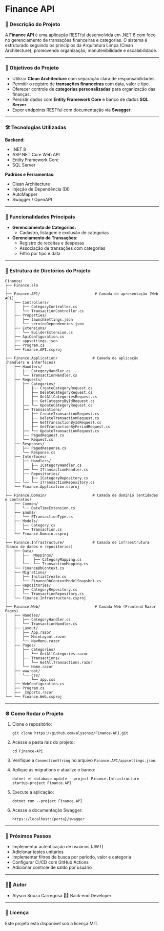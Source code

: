 # Finance API

### 📌 Descrição do Projeto

A **Finance API** é uma aplicação RESTful desenvolvida em .NET 8 com foco no gerenciamento de transações financeiras e categorias. O sistema é estruturado seguindo os princípios da Arquitetura Limpa (Clean Architecture), promovendo organização, manutenibilidade e escalabilidade.

---

### 🚀 Objetivos do Projeto

- Utilizar **Clean Architecture** com separação clara de responsabilidades.
- Permitir o registro de **transações financeiras** com data, valor e tipo.
- Oferecer controle de **categorias personalizadas** para organização das finanças.
- Persistir dados com **Entity Framework Core** e banco de dados **SQL Server**.
- Expor endpoints RESTful com documentação via **Swagger**.

---

### 🛠️ Tecnologias Utilizadas

**Backend:**
- .NET 8
- ASP.NET Core Web API
- Entity Framework Core
- SQL Server

**Padrões e Ferramentas:**
- Clean Architecture
- Injeção de Dependência (DI)
- AutoMapper
- Swagger / OpenAPI

---

### 🔄 Funcionalidades Principais

- **Gerenciamento de Categorias:**
  - Cadastro, listagem e exclusão de categorias
- **Gerenciamento de Transações:**
  - Registro de receitas e despesas
  - Associação de transações com categorias
  - Filtro por tipo e data

---

### 📁 Estrutura de Diretórios do Projeto

```
Finance/
├── Finance.sln
│
├── Finance.API/                         # Camada de apresentação (Web API)
│   ├── Controllers/
│   │   ├── CategoryController.cs
│   │   └── TransactionController.cs
│   ├── Properties/
│   │   ├── launchSettings.json
│   │   └── serviceDependencies.json
│   ├── Extensions/
│   │   └── BuilderExtension.cs
│   ├── ApiConfiguration.cs
│   ├── appsettings.json
│   ├── Program.cs
│   └── Finance.API.csproj
│
├── Finance.Application/                # Camada de aplicação (handlers e interfaces)
│   ├── Handlers/
│   │   ├── CategoryHandler.cs
│   │   └── TransactionHandler.cs
│   ├── Requests/
│   │   ├── Categories/
│   │   │   ├── CreateCategoryRequest.cs
│   │   │   ├── DeleteCategoryRequest.cs
│   │   │   ├── GetAllCategoriesRequest.cs
│   │   │   ├── GetCategoryByIdRequest.cs
│   │   ├── └── UpdateCategoryRequest.cs
│   │   ├── Transacations/
│   │   │   ├── CreateTransactionRequest.cs
│   │   │   ├── DeleteTransactionRequest.cs
│   │   │   ├── GetTransactionByIdRequest.cs
│   │   │   ├── GetTransactionByPeriodRequest.cs
│   │   ├── └── UpdateTransactionRequest.cs
│   │   ├── PagedRequest.cs
│   │   └── Request.cs
│   ├── Responses/
│   │   ├── PagedResponse.cs
│   │   └── Response.cs
│   ├── Interfaces/
│   │   ├── Handlers/
│   │   │   ├── ICategoryHandler.cs
│   │   ├── └── ITransactionHandler.cs
│   │   ├── Repositories/
│   │   │   ├── ICategoryRepository.cs
│   └── └── └── ITransactionRepository.cs
│   └── Finance.Application.csproj
│
├── Finance.Domain/                     # Camada de domínio (entidades e contratos)
│   ├── Common/
│   │   └── DateTimeExtension.cs
│   ├── Enums/
│   │   └── ETransactionType.cs
│   ├── Models/
│   │   ├── Category.cs
│   │   └── Transaction.cs
│   └── Finance.Domain.csproj
│
├── Finance.Infrastructure/             # Camada de infraestrutura (banco de dados e repositórios)
│   ├── Data/
│   │   ├──  Mappings/
│   │   │    ├── CategoryMapping.cs
│   │   └──  └── TransactionMapping.cs
│   └── FinanceDbContext.cs
│   ├── Migrations/
│   │   ├── InitialCreate.cs
│   │   └── FinanceDbContextModelSnapshot.cs
│   ├── Repositories/
│   │   ├── CategoryRepository.cs
│   │   └── TransactionRepository.cs
│   └── Finance.Infrastructure.csproj
│
├── Finance.Web/                         # Camada Web (Frontend Razor Pages)
│   ├── Handles/
│   │   ├── CategoryHandler.cs
│   │   └── TransactionHandler.cs
│   ├── Layout/
│   │   ├── App.razor
│   │   ├── MainLayout.razor
│   │   └── NavMenu.razor
│   ├── Pages/
│   │   ├── Categories/
│   │   │   └── GetAllCategories.razor
│   │   ├── Transactions/
│   │   │   └── GetAllTransactions.razor
│   │   └── Home.razor
│   ├── wwwroot/
│   │   └── css/
│   │       └── app.css
│   ├── WebConfiguration.cs
│   ├── Program.cs
│   ├── _Imports.razor
└── └── Finance.Web.csproj
```

---

### ⚙️ Como Rodar o Projeto

1. Clone o repositório:
   ```
   git clone https://github.com/alysonsz/Finance-API.git
   ```

2. Acesse a pasta raiz do projeto:
   ```
   cd Finance-API
   ```

3. Verifique a `ConnectionString` no arquivo `Finance.API/appsettings.json`.

4. Aplique as migrations e atualize o banco:
   ```
   dotnet ef database update --project Finance.Infrastructure --startup-project Finance.API
   ```

5. Execute a aplicação:
   ```
   dotnet run --project Finance.API
   ```

6. Acesse a documentação Swagger:
   ```
   https://localhost:{porta}/swagger
   ```

---

### 📌 Próximos Passos

- Implementar autenticação de usuários (JWT)
- Adicionar testes unitários
- Implementar filtros de busca por período, valor e categoria
- Configurar CI/CD com GitHub Actions
- Adicionar controle de saldo por usuário

---

### 👨‍💻 Autor

- Alyson Souza Carregosa 👨‍💻 Back-end Developer

---

### 📝 Licença

Este projeto está disponível sob a licença MIT.
